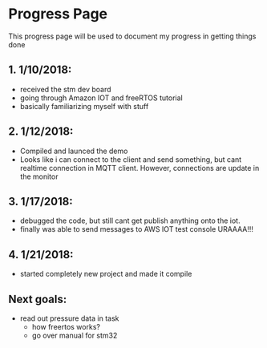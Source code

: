 # Progress Page
This progress page will be used to document my progress in getting things done

## 1. 1/10/2018:
- received the stm dev board
- going through Amazon IOT and freeRTOS tutorial
- basically familiarizing myself with stuff

## 2. 1/12/2018:	
- Compiled and launced the demo 
- Looks like i can connect to the client and send something, but cant realtime connection in MQTT client. However, connections are update in the monitor

## 3. 1/17/2018:
- debugged the code, but still cant get publish anything onto the iot.
- finally was able to send messages to AWS IOT test console URAAAA!!!

## 4. 1/21/2018:
- started completely new project and made it compile

## Next goals:
- read out pressure data in task
	- how freertos works?
	- go over manual for stm32

